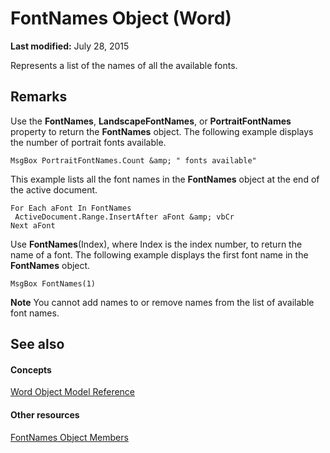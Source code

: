 
# FontNames Object (Word)

 **Last modified:** July 28, 2015

Represents a list of the names of all the available fonts.

## Remarks

Use the  **FontNames**,  **LandscapeFontNames**, or  **PortraitFontNames** property to return the **FontNames** object. The following example displays the number of portrait fonts available.


```
MsgBox PortraitFontNames.Count &amp; " fonts available"
```

This example lists all the font names in the  **FontNames** object at the end of the active document.




```
For Each aFont In FontNames 
 ActiveDocument.Range.InsertAfter aFont &amp; vbCr 
Next aFont
```

Use  **FontNames**(Index), where Index is the index number, to return the name of a font. The following example displays the first font name in the  **FontNames** object.




```
MsgBox FontNames(1)
```


 **Note**  You cannot add names to or remove names from the list of available font names.


## See also


#### Concepts


 [Word Object Model Reference](be452561-b436-bb9b-6f94-3faa9a74a6fd.md)
#### Other resources


 [FontNames Object Members](ce7a2155-3158-04e8-ea9e-00787036ce85.md)
